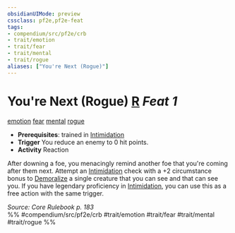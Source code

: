 ```yaml
---
obsidianUIMode: preview
cssclass: pf2e,pf2e-feat
tags:
- compendium/src/pf2e/crb
- trait/emotion
- trait/fear
- trait/mental
- trait/rogue
aliases: ["You're Next (Rogue)"]
---
```

# You're Next (Rogue)  [R](chapter-9-playing-the-game.md#Actions "Reaction") *Feat 1*  
[emotion](emotion.md "Emotion Effect Trait")  [fear](Reference/Rules/Traits/fear.md "Fear Effect Trait")  [mental](mental.md "Mental Effect Trait")  [rogue](Reference/Rules/Traits/rogue.md "Rogue Class Trait")  

- **Prerequisites**: trained in [Intimidation](skills.md#Intimidation)
- **Trigger** You reduce an enemy to 0 hit points.
- **Activity** Reaction

After downing a foe, you menacingly remind another foe that you're coming after them next. Attempt an [Intimidation](skills.md#Intimidation) check with a +2 circumstance bonus to [Demoralize](demoralize.md) a single creature that you can see and that can see you. If you have legendary proficiency in [Intimidation](skills.md#Intimidation), you can use this as a free action with the same trigger.

*Source: Core Rulebook p. 183*  
%% #compendium/src/pf2e/crb #trait/emotion #trait/fear #trait/mental #trait/rogue %%